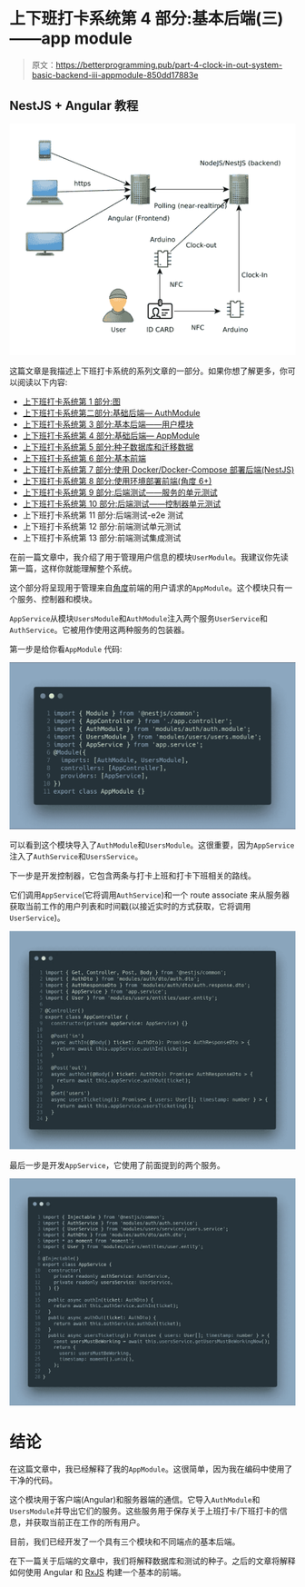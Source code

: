 # 上下班打卡系统第 4 部分:基本后端(三)——app module

> 原文：<https://betterprogramming.pub/part-4-clock-in-out-system-basic-backend-iii-appmodule-850dd17883e>

## NestJS + Angular 教程

![](img/27028d592125269574905771e8218205.png)

这篇文章是我描述上下班打卡系统的系列文章的一部分。如果你想了解更多，你可以阅读以下内容:

*   [上下班打卡系统第 1 部分:图](https://medium.com/@ccaballero/part-1-clock-in-out-system-diagram-a0a51bab02a7?source=post_page---------------------------)
*   [上下班打卡系统第二部分:基础后端— AuthModule](https://medium.com/better-programming/part-2-clock-in-out-system-basic-backend-i-authmodule-66d4a5c56122?source=post_page---------------------------)
*   [上下班打卡系统第 3 部分:基本后端——用户模块](https://medium.com/better-programming/part-3-clock-in-out-system-basic-backend-ii-usersmodule-a56f42b20f62?source=post_page---------------------------)
*   [上下班打卡系统第 4 部分:基础后端— AppModule](https://medium.com/better-programming/part-4-clock-in-out-system-basic-backend-iii-appmodule-850dd17883e?source=post_page---------------------------)
*   [上下班打卡系统第 5 部分:种子数据库和迁移数据](https://medium.com/better-programming/part-5-clock-in-out-system-seed-database-and-migration-data-cf037be21aac?source=post_page---------------------------)
*   [上下班打卡系统第 6 部分:基本前端](https://medium.com/@ccaballero/part-6-clock-in-out-system-basic-frontend-an-7e5f9ed08c3f?source=post_page---------------------------)
*   [上下班打卡系统第 7 部分:使用 Docker/Docker-Compose 部署后端(NestJS)](https://medium.com/@ccaballero/part-7-deploy-backend-nestjs-docker-docker-compose-2429c0b6aa9c?source=post_page---------------------------)
*   [上下班打卡系统第 8 部分:使用环境部署前端(角度 6+)](https://medium.com/@ccaballero/part-8-clock-in-out-system-deploy-frontend-angular-6-using-environments-ad267325d3b6?source=post_page---------------------------)
*   [上下班打卡系统第 9 部分:后端测试——服务的单元测试](https://medium.com/@ccaballero/part-9-testing-backend-testing-2d021f48403b?source=post_page---------------------------)
*   [上下班打卡系统第 10 部分:后端测试——控制器单元测试](https://medium.com/@ccaballero/part-10-testing-backend-testing-unit-testing-controllers-4177370ef581?source=post_page---------------------------)
*   上下班打卡系统第 11 部分:后端测试-e2e 测试
*   上下班打卡系统第 12 部分:前端测试单元测试
*   上下班打卡系统第 13 部分:前端测试集成测试

在前一篇文章中，我介绍了用于管理用户信息的模块`UserModule`。我建议你先读第一篇，这样你就能理解整个系统。

这个部分将呈现用于管理来自[角度](https://angular.io/)前端的用户请求的`AppModule`。这个模块只有一个服务、控制器和模块。

`AppService`从模块`UsersModule`和`AuthModule`注入两个服务`UserService`和`AuthService`。它被用作使用这两种服务的包装器。

第一步是给你看`AppModule` 代码:

![](img/c7bbb14704579a950992901801699db7.png)

可以看到这个模块导入了`AuthModule`和`UsersModule`。这很重要，因为`AppService`注入了`AuthService`和`UsersService`。

下一步是开发控制器，它包含两条与打卡上班和打卡下班相关的路线。

它们调用`AppService`(它将调用`AuthService`)和一个 route associate 来从服务器获取当前工作的用户列表和时间戳(以接近实时的方式获取，它将调用`UserService`)。

![](img/46115bdabe497a9624c3276c1210f9fc.png)

最后一步是开发`AppService`，它使用了前面提到的两个服务。

![](img/7cb2a74ec7f843371738f5bad3563a58.png)

# 结论

在这篇文章中，我已经解释了我的`AppModule`。这很简单，因为我在编码中使用了干净的代码。

这个模块用于客户端(Angular)和服务器端的通信。它导入`AuthModule`和`UsersModule`并导出它们的服务。这些服务用于保存关于上班打卡/下班打卡的信息，并获取当前正在工作的所有用户。

目前，我们已经开发了一个具有三个模块和不同端点的基本后端。

在下一篇关于后端的文章中，我们将解释数据库和测试的种子。之后的文章将解释如何使用 Angular 和 [RxJS](https://www.learnrxjs.io/) 构建一个基本的前端。